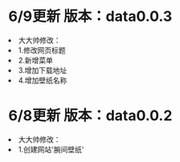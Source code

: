 <body>
<h1>6/9更新 版本：data0.0.3</h1>
    <ui>
      <li>大大帅修改：</li>
      <li>1.修改网页标题</li>
      <li>2.新增菜单</li>
      <li>3.增加下载地址</li>
      <li>4.增加壁纸名称</li>
    </ui> 
<h1>6/8更新 版本：data0.0.2</h1>
    <ui>
      <li>大大帅修改：</li>
      <li>1.创建网站'腕间壁纸'</li>
    </ui> 
</body>
